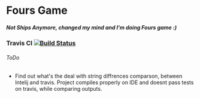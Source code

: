 # Fours Game
##### Not Ships Anymore, changed my mind and I'm doing Fours game :) 
### Travis CI                  [![Build Status](https://travis-ci.com/glonpl/Ships.svg?token=LpuJyLDJhg3xqjKJ2jBB&branch=master)](https://travis-ci.com/glonpl/Ships)


###### ToDo
* Find out what's the deal with string diffrences comparson, between Intelij and travis. Project compiles properly on IDE and doesnt pass tests on travis, while comparing outputs.
